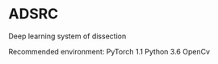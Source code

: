 # ADSRC
Deep learning system of dissection

Recommended environment:
PyTorch 1.1
Python 3.6
OpenCv 
